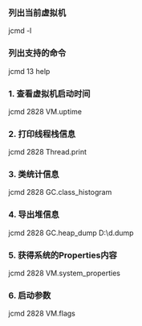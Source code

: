 ### 列出当前虚拟机
jcmd -l
### 列出支持的命令
jcmd 13 help
### 1. 查看虚拟机启动时间
jcmd 2828 VM.uptime
### 2. 打印线程栈信息
jcmd 2828 Thread.print
### 3. 类统计信息
jcmd 2828 GC.class_histogram
### 4. 导出堆信息
jcmd 2828 GC.heap_dump D:\d.dump
### 5. 获得系统的Properties内容
jcmd 2828 VM.system_properties
### 6. 启动参数
jcmd 2828 VM.flags
